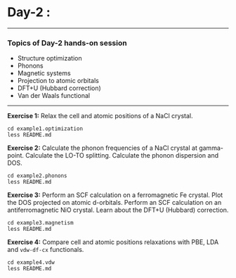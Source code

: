 # Day-2 :
---------

### Topics of Day-2 hands-on session

- Structure optimization
- Phonons
- Magnetic systems
- Projection to atomic orbitals
- DFT+U (Hubbard correction)
- Van der Waals functional

-----------

**Exercise 1:** Relax the cell and atomic positions
                of a NaCl crystal.

    cd example1.optimization
    less README.md

**Exercise 2:** Calculate the phonon frequencies
                of a NaCl crystal at gamma-point.
                Calculate the LO-TO splitting.
                Calculate the phonon dispersion and DOS.

    cd example2.phonons
    less README.md

**Exercise 3:** Perform an SCF calculation
                on a ferromagnetic Fe crystal.
                Plot the DOS projected on atomic d-orbitals.
                Perform an SCF calculation
                on an antiferromagnetic NiO crystal.
                Learn about the DFT+U (Hubbard) correction.

    cd example3.magnetism
    less README.md


**Exercise 4:** Compare cell and atomic positions
                relaxations with PBE, LDA and `vdw-df-cx`
                functionals.

    cd example4.vdw
    less README.md
